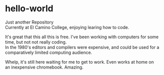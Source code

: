 # hello-world
Just another Repository\
Currently at El Camino College, enjoying learing how to code.  

It's great that this all this is free.  I've been working with computers for some time, but not not really coding.  
In the 1980's editors and compilers were expensive, and could be used for a comparatively limited computing audience.  

Whelp, it's still here waiting for me to get to work.  Even works at home on an inexpensive chromebook.  Amazing.  

